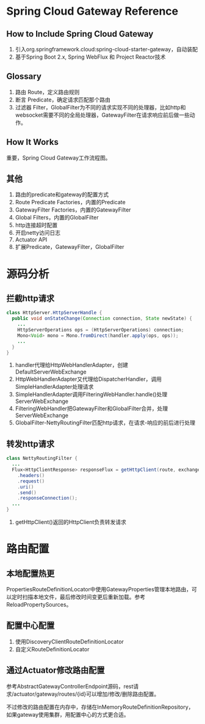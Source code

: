 # Spring Cloud Gateway Reference

## How to Include Spring Cloud Gateway

1. 引入org.springframework.cloud:spring-cloud-starter-gateway，自动装配
2. 基于Spring Boot 2.x, Spring WebFlux 和 Project Reactor技术

## Glossary

1. 路由 Route，定义路由规则
2. 断言 Predicate，确定请求匹配那个路由
3. 过滤器 Filter，GlobalFilter为不同的请求实现不同的处理器，比如http和websocket需要不同的全局处理器，GatewayFilter在请求响应前后做一些动作。

## How It Works

重要，Spring Cloud Gateway工作流程图。

## 其他

1. 路由的predicate和gateway的配置方式
2. Route Predicate Factories，内置的Predicate
3. GatewayFilter Factories，内置的GatewayFilter
4. Global Filters，内置的GlobalFilter
5. http连接超时配置
6. 开启netty访问日志
7. Actuator API
8. 扩展Predicate，GatewayFilter，GlobalFilter

# 源码分析

## 拦截http请求

``` java
class HttpServer.HttpServerHandle {
  public void onStateChange(Connection connection, State newState) {
    ...
    HttpServerOperations ops = (HttpServerOperations) connection;
    Mono<Void> mono = Mono.fromDirect(handler.apply(ops, ops));
    ...
  }
}
```

1. handler代理给HttpWebHandlerAdapter，创建DefaultServerWebExchange
2. HttpWebHandlerAdapter又代理给DispatcherHandler，调用SimpleHandlerAdapter处理请求
3. SimpleHandlerAdapter调用FilteringWebHandler.handle()处理ServerWebExchange
4. FilteringWebHandler把GatewayFilter和GlobalFilter合并，处理ServerWebExchange
5. GlobalFilter-NettyRoutingFilter匹配http请求，在请求-响应的前后进行处理

## 转发http请求

```java
class NettyRoutingFilter {
  ...
  Flux<HttpClientResponse> responseFlux = getHttpClient(route, exchange)
    .headers()
    .request()
    .uri()
    .send()
    .responseConnection();
  ...
}
```
1. getHttpClient()返回的HttpClient负责转发请求

# 路由配置

## 本地配置热更

PropertiesRouteDefinitionLocator中使用GatewayProperties管理本地路由，可以定时扫描本地文件，最后修改时间变更后重新加载。参考ReloadPropertySources。

## 配置中心配置

1. 使用DiscoveryClientRouteDefinitionLocator
2. 自定义RouteDefinitionLocator

## 通过Actuator修改路由配置

参考AbstractGatewayControllerEndpoint源码，rest请求/actuator/gateway/routes/{id}可以增加/修改/删除路由配置。

不过修改的路由配置在内存中，存储在InMemoryRouteDefinitionRepository，如果gateway使用集群，用配置中心的方式更合适。